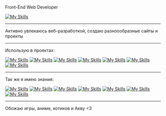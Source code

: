Front-End Web Developer

[![My Skills](https://skillicons.dev/icons?i=vscode)](https://skillicons.dev)

-----

Активно увлекаюсь веб-разработкой, создаю разноообразные сайты и проекты

-----

Использую в проектах:

 [![My Skills](https://skillicons.dev/icons?i=js)](https://skillicons.dev)
 [![My Skills](https://skillicons.dev/icons?i=ts)](https://skillicons.dev)
 [![My Skills](https://skillicons.dev/icons?i=react)](https://skillicons.dev)
 [![My Skills](https://skillicons.dev/icons?i=nextjs)](https://skillicons.dev)
 [![My Skills](https://skillicons.dev/icons?i=mongodb)](https://skillicons.dev)
 [![My Skills](https://skillicons.dev/icons?i=supabase)](https://skillicons.dev)
 [![My Skills](https://skillicons.dev/icons?i=sass)](https://skillicons.dev)

-----

Так же я имею знания:

 [![My Skills](https://skillicons.dev/icons?i=py)](https://skillicons.dev)
 [![My Skills](https://skillicons.dev/icons?i=cs)](https://skillicons.dev)
 [![My Skills](https://skillicons.dev/icons?i=java)](https://skillicons.dev)
 [![My Skills](https://skillicons.dev/icons?i=php)](https://skillicons.dev)
 [![My Skills](https://skillicons.dev/icons?i=nodejs)](https://skillicons.dev)
 [![My Skills](https://skillicons.dev/icons?i=ps)](https://skillicons.dev)
 [![My Skills](https://skillicons.dev/icons?i=blender)](https://skillicons.dev)

-----

Обожаю игры, аниме, котиков и Акву <З
